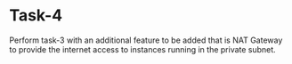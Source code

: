 # Task-4
Perform task-3 with an additional feature to be added that is NAT Gateway to provide the internet access to instances running in the private subnet.
